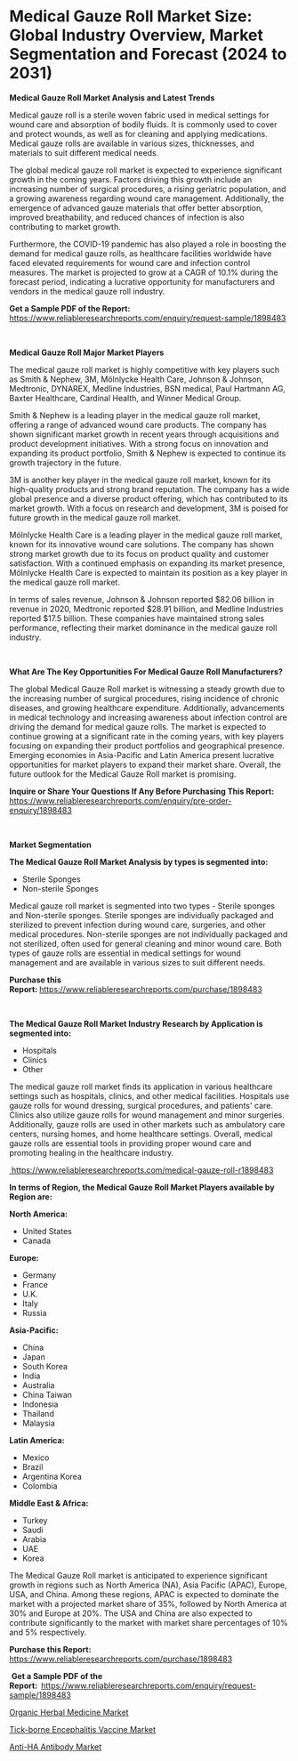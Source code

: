 <p><h1>Medical Gauze Roll Market Size: Global Industry Overview, Market Segmentation and Forecast (2024 to 2031)</h1></p><p><strong>Medical Gauze Roll Market Analysis and Latest Trends</strong></p>
<p><p>Medical gauze roll is a sterile woven fabric used in medical settings for wound care and absorption of bodily fluids. It is commonly used to cover and protect wounds, as well as for cleaning and applying medications. Medical gauze rolls are available in various sizes, thicknesses, and materials to suit different medical needs.</p><p>The global medical gauze roll market is expected to experience significant growth in the coming years. Factors driving this growth include an increasing number of surgical procedures, a rising geriatric population, and a growing awareness regarding wound care management. Additionally, the emergence of advanced gauze materials that offer better absorption, improved breathability, and reduced chances of infection is also contributing to market growth.</p><p>Furthermore, the COVID-19 pandemic has also played a role in boosting the demand for medical gauze rolls, as healthcare facilities worldwide have faced elevated requirements for wound care and infection control measures. The market is projected to grow at a CAGR of 10.1% during the forecast period, indicating a lucrative opportunity for manufacturers and vendors in the medical gauze roll industry.</p></p>
<p><strong>Get a Sample PDF of the Report:&nbsp;</strong> <a href="https://www.reliableresearchreports.com/enquiry/request-sample/1898483">https://www.reliableresearchreports.com/enquiry/request-sample/1898483</a></p>
<p>&nbsp;</p>
<p><strong>Medical Gauze Roll Major Market Players</strong></p>
<p><p>The medical gauze roll market is highly competitive with key players such as Smith & Nephew, 3M, Mölnlycke Health Care, Johnson & Johnson, Medtronic, DYNAREX, Medline Industries, BSN medical, Paul Hartmann AG, Baxter Healthcare, Cardinal Health, and Winner Medical Group. </p><p>Smith & Nephew is a leading player in the medical gauze roll market, offering a range of advanced wound care products. The company has shown significant market growth in recent years through acquisitions and product development initiatives. With a strong focus on innovation and expanding its product portfolio, Smith & Nephew is expected to continue its growth trajectory in the future.</p><p>3M is another key player in the medical gauze roll market, known for its high-quality products and strong brand reputation. The company has a wide global presence and a diverse product offering, which has contributed to its market growth. With a focus on research and development, 3M is poised for future growth in the medical gauze roll market.</p><p>Mölnlycke Health Care is a leading player in the medical gauze roll market, known for its innovative wound care solutions. The company has shown strong market growth due to its focus on product quality and customer satisfaction. With a continued emphasis on expanding its market presence, Mölnlycke Health Care is expected to maintain its position as a key player in the medical gauze roll market.</p><p>In terms of sales revenue, Johnson & Johnson reported $82.06 billion in revenue in 2020, Medtronic reported $28.91 billion, and Medline Industries reported $17.5 billion. These companies have maintained strong sales performance, reflecting their market dominance in the medical gauze roll industry.</p></p>
<p>&nbsp;</p>
<p><strong>What Are The Key Opportunities For Medical Gauze Roll Manufacturers?</strong></p>
<p><p>The global Medical Gauze Roll market is witnessing a steady growth due to the increasing number of surgical procedures, rising incidence of chronic diseases, and growing healthcare expenditure. Additionally, advancements in medical technology and increasing awareness about infection control are driving the demand for medical gauze rolls. The market is expected to continue growing at a significant rate in the coming years, with key players focusing on expanding their product portfolios and geographical presence. Emerging economies in Asia-Pacific and Latin America present lucrative opportunities for market players to expand their market share. Overall, the future outlook for the Medical Gauze Roll market is promising.</p></p>
<p><strong>Inquire or Share Your Questions If Any Before Purchasing This Report:</strong> <a href="https://www.reliableresearchreports.com/enquiry/pre-order-enquiry/1898483">https://www.reliableresearchreports.com/enquiry/pre-order-enquiry/1898483</a></p>
<p>&nbsp;</p>
<p><strong>Market Segmentation</strong></p>
<p><strong>The Medical Gauze Roll Market Analysis by types is segmented into:</strong></p>
<p><ul><li>Sterile Sponges</li><li>Non-sterile Sponges</li></ul></p>
<p><p>Medical gauze roll market is segmented into two types - Sterile sponges and Non-sterile sponges. Sterile sponges are individually packaged and sterilized to prevent infection during wound care, surgeries, and other medical procedures. Non-sterile sponges are not individually packaged and not sterilized, often used for general cleaning and minor wound care. Both types of gauze rolls are essential in medical settings for wound management and are available in various sizes to suit different needs.</p></p>
<p><strong>Purchase this Report:&nbsp;</strong><a href="https://www.reliableresearchreports.com/purchase/1898483">https://www.reliableresearchreports.com/purchase/1898483</a></p>
<p>&nbsp;</p>
<p><strong>The Medical Gauze Roll Market Industry Research by Application is segmented into:</strong></p>
<p><ul><li>Hospitals</li><li>Clinics</li><li>Other</li></ul></p>
<p><p>The medical gauze roll market finds its application in various healthcare settings such as hospitals, clinics, and other medical facilities. Hospitals use gauze rolls for wound dressing, surgical procedures, and patients' care. Clinics also utilize gauze rolls for wound management and minor surgeries. Additionally, gauze rolls are used in other markets such as ambulatory care centers, nursing homes, and home healthcare settings. Overall, medical gauze rolls are essential tools in providing proper wound care and promoting healing in the healthcare industry.</p></p>
<p><a href="https://www.reliableresearchreports.com/medical-gauze-roll-r1898483">&nbsp;https://www.reliableresearchreports.com/medical-gauze-roll-r1898483</a></p>
<p><strong>In terms of Region, the Medical Gauze Roll Market Players available by Region are:</strong></p>
<p>
    <p> <strong> North America: </strong>
        <ul>
            <li>United States</li>
            <li>Canada</li>
        </ul>
        </p> 
    <p> <strong> Europe: </strong>
        <ul>
            <li>Germany</li>
            <li>France</li>
            <li>U.K.</li>
            <li>Italy</li>
            <li>Russia</li>
        </ul>
        </p> 
    <p> <strong> Asia-Pacific: </strong>
        <ul>
            <li>China</li>
            <li>Japan</li>
            <li>South Korea</li>
            <li>India</li>
            <li>Australia</li>
            <li>China Taiwan</li>
            <li>Indonesia</li>
            <li>Thailand</li>
            <li>Malaysia</li>
        </ul>
        </p> 
    <p> <strong> Latin America: </strong>
        <ul>
            <li>Mexico</li>
            <li>Brazil</li>
            <li>Argentina Korea</li>
            <li>Colombia</li>
        </ul>
        </p> 
    <p> <strong> Middle East & Africa: </strong>
        <ul>
            <li>Turkey</li>
            <li>Saudi</li>
            <li>Arabia</li>
            <li>UAE</li>
            <li>Korea</li>
        </ul>
    </p>
    </p>
<p><p>The Medical Gauze Roll market is anticipated to experience significant growth in regions such as North America (NA), Asia Pacific (APAC), Europe, USA, and China. Among these regions, APAC is expected to dominate the market with a projected market share of 35%, followed by North America at 30% and Europe at 20%. The USA and China are also expected to contribute significantly to the market with market share percentages of 10% and 5% respectively.</p></p>
<p><strong>Purchase this Report: </strong><a href="https://www.reliableresearchreports.com/purchase/1898483">https://www.reliableresearchreports.com/purchase/1898483</a></p>
<p>&nbsp;<strong>Get a Sample PDF of the Report:&nbsp;&nbsp;</strong><a href="https://www.reliableresearchreports.com/enquiry/request-sample/1898483">https://www.reliableresearchreports.com/enquiry/request-sample/1898483</a></p>
<p><strong></strong></p>
<p><p><a href="https://www.linkedin.com/pulse/organic-herbal-medicine-market-insights-cagr-trends-growth-8bk2c">Organic Herbal Medicine Market</a></p><p><a href="https://www.linkedin.com/pulse/tick-borne-encephalitis-vaccine-market-report-reveals-s1krc">Tick-borne Encephalitis Vaccine Market</a></p><p><a href="https://www.linkedin.com/pulse/anti-ha-antibody-market-analysis-its-cagr-segmentation-global-4aw4c">Anti-HA Antibody Market</a></p></p>